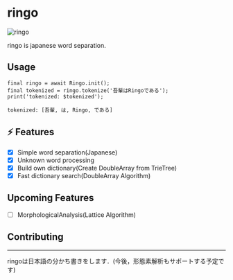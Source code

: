 # ringo
![ringo](https://github.com/kawa1214/ringo/blob/main/example/ringo.gif "ringo")

ringo is japanese word separation.

## Usage
```
final ringo = await Ringo.init();
final tokenized = ringo.tokenize('吾輩はRingoである');
print('tokenized: $tokenized');
```

`tokenized: [吾輩, は, Ringo, である]`

## ⚡️ Features

- [x] Simple word separation(Japanese)
- [x] Unknown word processing
- [x] Build own dictionary(Create DoubleArray from TrieTree)
- [x] Fast dictionary search(DoubleArray Algorithm)

## Upcoming Features

- [ ] MorphologicalAnalysis(Lattice Algorithm)

## Contributing

---

ringoは日本語の分かち書きをします．(今後，形態素解析もサポートする予定です)
